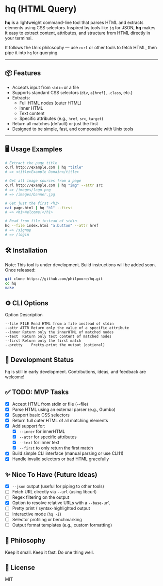 # hq (HTML Query)

**hq** is a lightweight command-line tool that parses HTML and extracts elements using CSS selectors. Inspired by tools like `jq` for JSON, **hq** makes it easy to extract content, attributes, and structure from HTML directly in your terminal.

It follows the Unix philosophy — use `curl` or other tools to fetch HTML, then pipe it into `hq` for querying.

---

## 📦 Features

- Accepts input from `stdin` or a file
- Supports standard CSS selectors (`div`, `a[href]`, `.class`, etc.)
- Extracts:
  - Full HTML nodes (outer HTML)
  - Inner HTML
  - Text content
  - Specific attributes (e.g., `href`, `src`, `target`)
- Return all matches (default) or just the first
- Designed to be simple, fast, and composable with Unix tools

---

## 🖥️ Usage Examples

```bash
# Extract the page title
curl http://example.com | hq "title"
# => <title>Example Domain</title>

# Get all image sources from a page
curl http://example.com | hq "img" --attr src
# => /images/logo.png
# => /images/banner.jpg

# Get just the first <h1>
cat page.html | hq "h1" --first
# => <h1>Welcome!</h1>

# Read from file instead of stdin
hq --file index.html "a.button" --attr href
# => /signup
# => /login
```

## 🛠 Installation
Note: This tool is under development. Build instructions will be added soon.
Once released:

```bash
git clone https://github.com/philpoore/hq.git
cd hq
make
```

## ⚙️ CLI Options

Option	Description
```
--file FILE	Read HTML from a file instead of stdin
--attr ATTR	Return only the value of a specific attribute
--inner	Return only the innerHTML of matched nodes
--text	Return only text content of matched nodes
--first	Return only the first match
--pretty	Pretty-print the output (optional)
```
## 🧪 Development Status
hq is still in early development. Contributions, ideas, and feedback are welcome!

## ✅ TODO: MVP Tasks
- [x] Accept HTML from stdin or file (--file)
- [x] Parse HTML using an external parser (e.g., Gumbo)
- [x] Support basic CSS selectors
- [x] Return full outer HTML of all matching elements
- [x] Add support for:
    - [x] `--inner` for innerHTML
    - [x] `--attr` for specific attributes
    - [x] `--text` for inner text
    - [x] `--first` to only return the first match
- [x] Build simple CLI interface (manual parsing or use CLI11)
- [x] Handle invalid selectors or bad HTML gracefully

## ✨ Nice To Have (Future Ideas)
- [x] `--json` output (useful for piping to other tools)
- [ ] Fetch URL directly via `--url` (using libcurl)
- [ ] Regex filtering on the output
- [x] Option to resolve relative URLs with a `--base-url`
- [ ] Pretty print / syntax-highlighted output
- [ ] Interactive mode (`hq -i`)
- [ ] Selector profiling or benchmarking
- [ ] Output format templates (e.g., custom formatting)

## 🧠 Philosophy
Keep it small. Keep it fast. Do one thing well.

## 📄 License
MIT